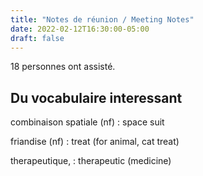 ```yaml
---
title: "Notes de réunion / Meeting Notes"
date: 2022-02-12T16:30:00-05:00
draft: false
---
```


18 personnes ont assisté.

<!--more-->

## Du vocabulaire interessant ##

combinaison spatiale (nf)
: space suit

friandise (nf)
: treat (for animal, cat treat)

therapeutique,
: therapeutic (medicine)
